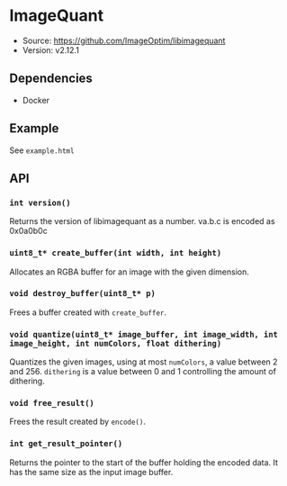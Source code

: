 # ImageQuant

- Source: <https://github.com/ImageOptim/libimagequant>
- Version: v2.12.1

## Dependencies

- Docker

## Example

See `example.html`

## API

### `int version()`

Returns the version of libimagequant as a number. va.b.c is encoded as 0x0a0b0c

### `uint8_t* create_buffer(int width, int height)`

Allocates an RGBA buffer for an image with the given dimension.

### `void destroy_buffer(uint8_t* p)`

Frees a buffer created with `create_buffer`.

### `void quantize(uint8_t* image_buffer, int image_width, int image_height, int numColors, float dithering)`

Quantizes the given images, using at most `numColors`, a value between 2 and 256. `dithering` is a value between 0 and 1 controlling the amount of dithering.

### `void free_result()`

Frees the result created by `encode()`.

### `int get_result_pointer()`

Returns the pointer to the start of the buffer holding the encoded data. It has the same size as the input image buffer.
